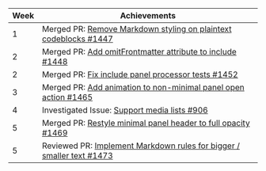 Week | Achievements
---- | ------------
1 | Merged PR: [Remove Markdown styling on plaintext codeblocks #1447](https://github.com/MarkBind/markbind/pull/1447)
2 | Merged PR: [Add omitFrontmatter attribute to include #1448](https://github.com/MarkBind/markbind/pull/1448)
2 | Merged PR: [Fix include panel processor tests #1452](https://github.com/MarkBind/markbind/pull/1452)
3 | Merged PR: [Add animation to non-minimal panel open action #1465](https://github.com/MarkBind/markbind/pull/1465)
4 | Investigated Issue: [Support media lists #906](https://github.com/MarkBind/markbind/issues/906)
5 | Merged PR: [Restyle minimal panel header to full opacity #1469](https://github.com/MarkBind/markbind/pull/1464)
5 | Reviewed PR: [Implement Markdown rules for bigger / smaller text #1473](https://github.com/MarkBind/markbind/pull/1473)

